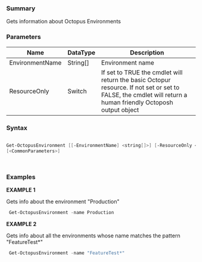 ﻿
### Summary

Gets information about Octopus Environments
### Parameters
| Name | DataType          | Description |
| ------------- | ----------- | ----------- |
| EnvironmentName | String[] |  Environment name     |
| ResourceOnly | Switch |  If set to TRUE the cmdlet will return the basic Octopur resource. If not set or set to FALSE, the  cmdlet will return a human friendly Octoposh output object     |

### Syntax
``` powershell

Get-OctopusEnvironment [[-EnvironmentName] <string[]>] [-ResourceOnly <SwitchParameter>] 
[<CommonParameters>]




``` 

### Examples 

**EXAMPLE 1**

Gets info about the environment "Production"

``` powershell 
 Get-OctopusEnvironment -name Production
``` 

**EXAMPLE 2**

Gets info about all the environments whose name matches the pattern "FeatureTest*"

``` powershell 
 Get-OctopusEnvironment -name "FeatureTest*"
``` 

